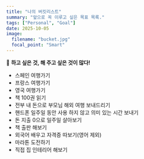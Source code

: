 ```yaml
---
title: "나의 버킷리스트"
summary: "앞으로 꼭 이루고 싶은 목표 목록."
tags: ["Personal", "Goal"]
date: 2025-10-05
image:
  filename: "bucket.jpg"
  focal_point: "Smart"
---
```


🎯 **하고 싶은 것, 해 주고 싶은 것이 많다!**

- 스페인 여행가기
- 프랑스 여행가기
- 영국 여행가기
- 책 100권 읽기
- 전부 내 돈으로 부모님 해외 여행 보내드리기
- 핸드폰 일주일 동안 사용 하지 않고 의미 있는 시간 보내기
- 돈 지출 0으로 일주일 살아보기
- 책 출판 해보기
- 외국어 배우고 자격증 따보기(영어 제외)
- 마라톤 도전하기
- 직접 집 인테리어 해보기
